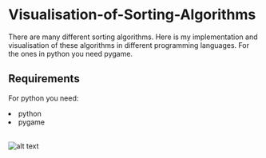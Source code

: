 # Visualisation-of-Sorting-Algorithms
There are many different sorting algorithms. Here is my implementation and visualisation of these algorithms in different programming languages. For the ones in python you need pygame. 

## Requirements
For python you need:
<li>python</li>
<li>pygame</li><br>

![alt text](https://raw.githubusercontent.com/GiorDior/Visualisation-of-Sorting-Algorithms/main/screenshot.png)
